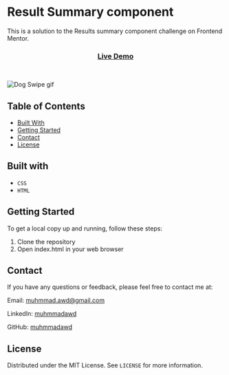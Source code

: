 # Result Summary component

This is a solution to the Results summary component challenge on Frontend
Mentor.

<div align="center">
  <h3>
    <a href="https://muhmmadawd.github.io/Results-summery/">
      Live Demo
    </a>
  </h3>
</div>
<br>

![Dog Swipe gif](https://res.cloudinary.com/dz209s6jk/image/upload/f_auto,q_auto,w_700/Challenges/aqbssn4qnnb7jwp9kbw2.jpg)

## Table of Contents

- [Built With](#built-with)
- [Getting Started](#getting-Started)
- [Contact](#contact)
- [License](#license)

## Built with

- `CSS`
- `HTML`

## Getting Started

To get a local copy up and running, follow these steps:

1. Clone the repository
2. Open index.html in your web browser

## Contact

If you have any questions or feedback, please feel free to contact me at:

Email: muhmmad.awd@gmail.com

LinkedIn: [muhmmadawd](https://www.linkedin.com/in/muhmmadawd/)

GitHub: [muhmmadawd](https://github.com/MuhmmadAwd/)

## License

Distributed under the MIT License. See `LICENSE` for more information.
